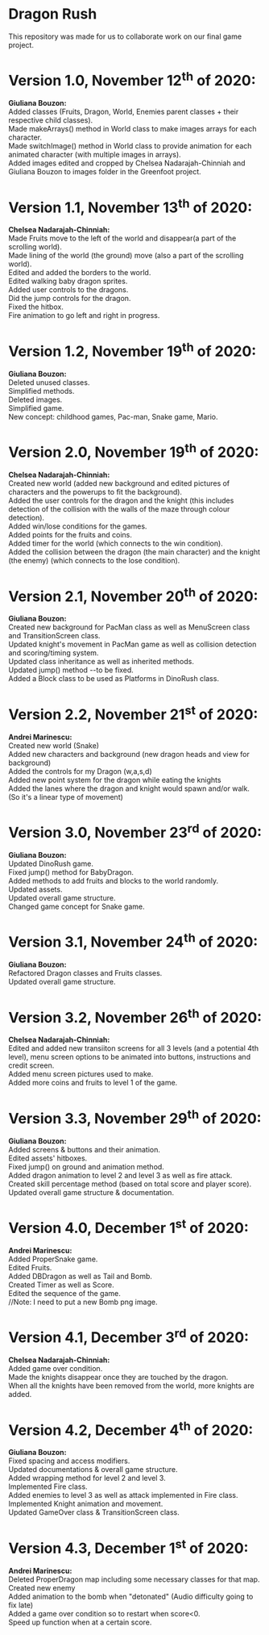 # Dragon Rush
<p>This repository was made for us to collaborate work on our final game project.</p>

<h1> 
    <b>Version 1.0, November 12<sup>th</sup> of 2020:</b>
</h1>

<p>
	<strong>Giuliana Bouzon:</strong><br>
    Added classes (Fruits, Dragon, World, Enemies parent classes + their respective child classes).<br> 
    Made makeArrays() method in World class to make images arrays for each character.<br>
    Made switchImage() method in World class to provide animation for each animated character (with multiple images in arrays).<br>
    Added images edited and cropped by Chelsea Nadarajah-Chinniah and Giuliana Bouzon to images folder in the Greenfoot project.
</p>

<h1> 
    <b>Version 1.1, November 13<sup>th</sup> of 2020:</b>
</h1>

<p>
	<strong>Chelsea Nadarajah-Chinniah:</strong><br>
	Made Fruits move to the left of the world and disappear(a part of the scrolling world). <br>
	Made lining of the world (the ground) move (also a part of the scrolling world).<br>
	Edited and added the borders to the world.<br> 
	Edited walking baby dragon sprites. <br>
	Added user controls to the dragons. <br>
	Did the jump controls for the dragon. <br>
	Fixed the hitbox.<br>
	Fire animation to go left and right in progress.<br>
</p>
<h1> 
    <b>Version 1.2, November 19<sup>th</sup> of 2020:</b>
</h1>

<p>
	<strong>Giuliana Bouzon:</strong><br>
	Deleted unused classes.<br>
	Simplified methods.<br>
	Deleted images.<br>
	Simplified game.<br>
	New concept: childhood games, Pac-man, Snake game, Mario.<br>
</p>
<h1> 
    <b>Version 2.0, November 19<sup>th</sup> of 2020:</b>
</h1>

<p>
	<strong>Chelsea Nadarajah-Chinniah:</strong><br>
	Created new world (added new background and edited pictures of characters and the powerups to fit the background). <br>
	Added the user controls for the dragon and the knight (this includes detection of the collision with the walls of the maze through colour detection). <br>
	Added win/lose conditions for the games. <br>
	Added points for the fruits and coins. <br>
	Added timer for the world (which connects to the win condition). <br>
	Added the collision between the dragon (the main character) and the knight (the enemy) (which connects to the lose condition).<br>
</p>
<h1> 
    <b>Version 2.1, November 20<sup>th</sup> of 2020:</b>
</h1>

<p>
	<strong>Giuliana Bouzon:</strong><br>
	Created new background for PacMan class as well as MenuScreen class and TransitionScreen class. <br>
	Updated knight's movement in PacMan game as well as collision detection and scoring/timing system.<br>
	Updated class inheritance as well as inherited methods.<br>
	Updated jump() method --to be fixed.<br>
	Added a Block class to be used as Platforms in DinoRush class. <br>
</p>
<h1> 
    <b>Version 2.2, November 21<sup>st</sup> of 2020:</b>
</h1>

<p>
	<strong>Andrei Marinescu:</strong><br>
	Created new world (Snake)<br>
	Added new characters and background (new dragon heads and view for background)<br>
	Added the controls for my Dragon (w,a,s,d)<br>
	Added new point system for the dragon while eating the knights<br>
	Added the lanes where the dragon and knight would spawn and/or walk. (So it's a linear type of movement)<br>
</p>
<h1> 
    <b>Version 3.0, November 23<sup>rd</sup> of 2020:</b>
</h1>

<p>
	<strong>Giuliana Bouzon:</strong><br>
	Updated DinoRush game.<br>
	Fixed jump() method for BabyDragon.<br>
	Added methods to add fruits and blocks to the world randomly.<br>
	Updated assets.<br>
	Updated overall game structure.<br>
	Changed game concept for Snake game.<br>
</p>
<h1> 
    <b>Version 3.1, November 24<sup>th</sup> of 2020:</b>
</h1>

<p>
	<strong>Giuliana Bouzon:</strong><br>
	Refactored Dragon classes and Fruits classes.<br>
	Updated overall game structure. <br>
</p>
<h1> 
    <b>Version 3.2, November 26<sup>th</sup> of 2020:</b>
</h1>

<p>
	<strong>Chelsea Nadarajah-Chinniah:</strong><br>
	Edited and added new transiiton screens for all 3 levels (and a potential 4th level), menu screen options to be animated into buttons, instructions and credit screen.<br>
	Added menu screen pictures used to make.<br>
	Added more coins and fruits to level 1 of the game.<br>
</p>
<h1> 
    <b>Version 3.3, November 29<sup>th</sup> of 2020:</b>
</h1>

<p>
	<strong>Giuliana Bouzon:</strong><br>
	Added screens & buttons and their animation.<br>
	Edited assets' hitboxes.<br>
	Fixed jump() on ground and animation method.<br>
	Added dragon animation to level 2 and level 3 as well as fire attack.<br>
	Created skill percentage method (based on total score and player score). <br>
	Updated overall game structure & documentation.<br>

</p>
<h1> 
    <b>Version 4.0, December 1<sup>st</sup> of 2020:</b>
</h1>

<p>
	<strong>Andrei Marinescu:</strong><br>
	Added ProperSnake game.<br>
	Edited Fruits.<br>
	Added DBDragon as well as Tail and Bomb.<br>
	Created Timer as well as Score.<br>
	Edited the sequence of the game.<br>
	//Note: I need to put a new Bomb png image. <br>
</p>
<h1> 
    <b>Version 4.1, December 3<sup>rd</sup> of 2020:</b>
</h1>

<p>
	<strong>Chelsea Nadarajah-Chinniah:</strong><br>
	Added game over condition.<br>
	Made the knights disappear once they are touched by the dragon.<br>
	When all the knights have been removed from the world, more knights are added.<br>
</p>
<h1> 
    <b>Version 4.2, December 4<sup>th</sup> of 2020:</b>
</h1>

<p>
	<strong>Giuliana Bouzon:</strong><br>
	Fixed spacing and access modifiers.<br>
	Updated documentations & overall game structure.<br>
	Added wrapping method for level 2 and level 3.<br>
	Implemented Fire class.<br>
	Added enemies to level 3 as well as attack implemented in Fire class.<br>
	Implemented Knight animation and movement.<br>
	Updated GameOver class & TransitionScreen class.<br>
</p>
<h1> 
    <b>Version 4.3, December 1<sup>st</sup> of 2020:</b>
</h1>

<p>
	<strong>Andrei Marinescu:</strong><br>
	Deleted ProperDragon map including some necessary classes for that map.<br>
	Created new enemy <br>
	Added animation to the bomb when "detonated" (Audio difficulty going to fix late)<br>
	Added a game over condition so to restart when score<0.<br>
	Speed up function when at a certain score.<br>
</p>
	